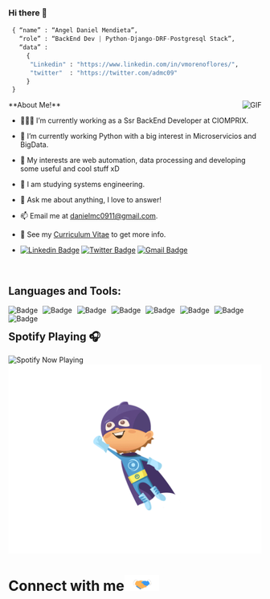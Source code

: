 ### Hi there 👋

```python
 { “name” : “Angel Daniel Mendieta”,
   “role” : “BackEnd Dev | Python-Django-DRF-Postgresql Stack”,
   “data” : 
     { 
      "Linkedin" : "https://www.linkedin.com/in/vmorenoflores/", 
      "twitter"  : "https://twitter.com/admc09"
     }
 }
```
<div> 
  <img align="right" alt="GIF" src="https://i.pinimg.com/originals/e4/26/70/e426702edf874b181aced1e2fa5c6cde.gif" />
</div>
**About Me!**

- 👨🏽‍💻 I’m currently working as a Ssr BackEnd Developer at CIOMPRIX.
- 🌱 I’m currently working Python with a big interest in Microservicios and BigData. 
- 🤔 My interests are web automation, data processing and developing some useful and cool stuff xD
- 💼 I am studying systems engineering.
- 💬 Ask me about anything, I love to answer!
- 📫 Email me at [danielmc0911@gmail.com](danielmc0911@gmail.com).
- 📝 See my [Curriculum Vitae](https://drive.google.com/file/d/1T_xsKPytUc4jvOpOoH3pCbvVFkYFK45Z/view?usp=sharing) to get more info.



- [![Linkedin Badge](https://img.shields.io/badge/-Daniel-blue?style=flat&logo=Linkedin&logoColor=white&link=https://www.linkedin.com/in/angeldanielmendieta/)](https://www.linkedin.com/in/angeldanielmendieta/)
  [![Twitter Badge](https://img.shields.io/badge/-@itoBackEnd-1ca0f1?style=flat&labelColor=1ca0f1&logo=twitter&logoColor=white&link=https://twitter.com/admc09)](https://twitter.com/admc09)
  [![Gmail Badge](https://img.shields.io/badge/-DanielMendieta-c14438?style=flat&logo=Gmail&logoColor=white&link=mailto:danielmc0911@gmail.com)](mailto:danielmc0911@gmail.com)


<br>

## Languages and Tools:

<img alt="Badge" style="float: left; margin-right: 10px;" src="https://img.shields.io/badge/python%20-%2314354C.svg?&style=for-the-badge&logo=python&logoColor=white"/> <img alt="Badge" style="float: left; margin-right: 10px;"  src="https://img.shields.io/badge/django-%230175C2.svg?&style=for-the-badge&logo=django&logoColor=white"/> 
<img alt="Badge" style="float: left; margin-right: 10px;"  src="https://img.shields.io/badge/djangorestframework%20-%23000.svg?&style=for-the-badge&logo=django&logoColor=white"/> 
<img alt="Badge" style="float: left; margin-right: 10px;"  src="https://img.shields.io/badge/typescript%20-%23323330.svg?&style=for-the-badge&logo=typescript&logoColor=%23F7DF1E"/>  <img alt="Badge" style="float: left; margin-right: 10px;"  src="https://img.shields.io/badge/postgresql%20-%23E34F26.svg?&style=for-the-badge&logo=postgresql&logoColor=white"/>  <img alt="Badge" style="float: left; margin-right: 10px;"  src="https://img.shields.io/badge/mysql%20-%23E34F26.svg?&style=for-the-badge&logo=mysql&logoColor=white"/> <img alt="Badge" style="float: left; margin-right: 10px;"  src="https://img.shields.io/badge/docker%20-%2343853D.svg?&style=for-the-badge&logo=docker&logoColor=white"/>  <img alt="Badge" style="float: left; margin-right: 10px;"  src="https://img.shields.io/badge/git%20-%23F05033.svg?&style=for-the-badge&logo=git&logoColor=white"/> 

<br>

## Spotify Playing 🎧

[<img src="https://spotify-now-playing.satyu.vercel.app/api/spotify-playing" alt="Spotify Now Playing" width="350" style="float: left; margin-right: 10px;" />](https://open.spotify.com/playlist/4c6JNaUHpYiIgUNW6yg0Vh?si=377e0008efb549e9)


<br>

<img src="https://github.com/SatYu26/SatYu26/blob/master/Assets/super-kid.gif" alt="Super Kid">


# Connect with me<img src="https://github.com/SatYu26/SatYu26/blob/master/Assets/Handshake.gif" height="32px">
